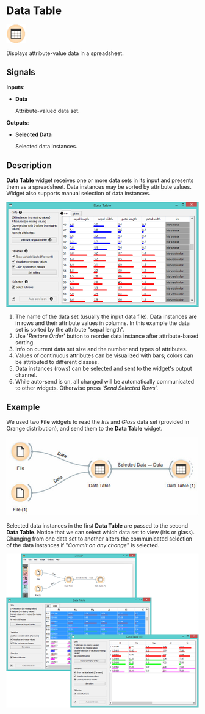 Data Table
==========

![Data Table icon](icons/data-table.png)

Displays attribute-value data in a spreadsheet.

Signals
-------

**Inputs**:

- **Data**
 
  Attribute-valued data set.

**Outputs**:

- **Selected Data**

  Selected data instances.

Description
-----------

**Data Table** widget receives one or more data sets in its input and
presents them as a spreadsheet. Data instances may be sorted by
attribute values. Widget also supports manual selection of data
instances.

![Data table with Iris data set](images/DataTable-stamped.png)

1.  The name of the data set (usually the input
    data file). Data instances are in rows and their
    attribute values in columns. In this example the data set is
    sorted by the attribute "sepal length".
2.  Use '*Restore Order*' button to
    reorder data instance after attribute-based sorting.
3.  Info on current data set size and the number and types of
    attributes.
4.  Values of continuous attributes can be visualized with bars; colors can be attributed to different classes.
5.  Data instances (rows) can be selected and sent to the widget's
    output channel.
6.  While auto-send is on, all changed will be automatically communicated to other widgets. Otherwise press '*Send Selected Rows*'.

Example
-------

We used two **File** widgets to read the *Iris* and *Glass* data set (provided in
Orange distribution), and send them to the **Data Table** widget.

![Example data table schema](images/DataTable-Schema.png)

Selected data instances in the first **Data Table** are passed to the second
**Data Table**. Notice that we can select which data set to view (iris or
glass). Changing from one data set to another alters the communicated
selection of the data instances if "*Commit on any change*" is selected.

<img src="images/DataTable-Example.png" alt="image" width="600">
